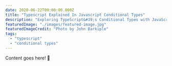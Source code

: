 ```yaml
---
date: 2020-06-22T09:00:00.000Z
title: "Typescript Explained In Javascript Conditional Types"
description: "Exploring TypeScript&#39;s Conditional Types with JavaScript"
featuredImage: "./images/featured-image.jpg"
featuredImageCredit: "Photo by John Barkiple"
tags:
  - "typescript"
  - "conditional types"
---
```


Content goes here! 🎉
